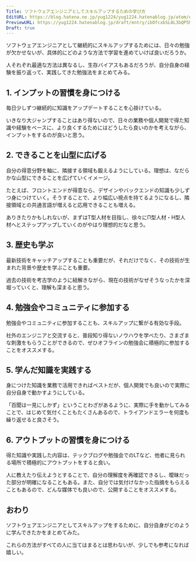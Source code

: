 ```yaml
---
Title: ソフトウェアエンジニアとしてスキルアップするための学び方
EditURL: https://blog.hatena.ne.jp/yug1224/yug1224.hatenablog.jp/atom/entry/6802418398331483182
PreviewURL: https://yug1224.hatenablog.jp/draft/entry/ibOfcxbSL8L3bQP5MJcmtdEH_jI
Draft: true
---
```


ソフトウェアエンジニアとして継続的にスキルアップするためには、日々の勉強が欠かせないが、具体的にどのような方法で学習を進めていけば良いだろうか。

人それぞれ最適な方法は異なるし、生存バイアスもあるだろうが、自分自身の経験を振り返って、実践してきた勉強法をまとめてみる。

## 1. インプットの習慣を身につける

毎日少しずつ継続的に知識をアップデートすることを心掛けている。

いきなり大ジャンプすることはあり得ないので、日々の業務や個人開発で得た知識や経験をベースに、より良くするためにはどうしたら良いのかを考えながら、インプットをするのが良いと思う。

## 2. できることを山型に広げる

自分の得意分野を軸に、隣接する領域も鍛えるようにしている。理想は、なだらかな山型にできることを広げていくイメージ。

たとえば、フロントエンドが得意なら、デザインやバックエンドの知識も少しずつ身につけていく。そうすることで、より幅広い視点を持てるようになるし、隣接領域との共通言語が増えると応用できることも増える。

ありきたりかもしれないが、まずはT型人材を目指し、徐々にΠ型人材・H型人材へとステップアップしていくのがやはり理想的だなと思う。

## 3. 歴史も学ぶ

最新技術をキャッチアップすることも重要だが、それだけでなく、その技術が生まれた背景や歴史を学ぶことも重要。

過去の技術を考古学のように紐解きながら、現在の技術がなぜそうなったかを深堀っていくと、理解も深まると思う。

## 4. 勉強会やコミュニティに参加する

勉強会やコミュニティに参加することも、スキルアップに繋がる有効な手段。

社外のエンジニアと交流すると、普段知り得ないノウハウを学べたり、さまざまな刺激をもらうことができるので、ぜひオフラインの勉強会に積極的に参加することをオススメする。

## 5. 学んだ知識を実践する

身につけた知識を業務で活用できればベストだが、個人開発でも良いので実際に自分自身で動かすようにしている。

「百聞は一見にしかず」ということわざがあるように、実際に手を動かしてみることで、はじめて気付くこともたくさんあるので、トライアンドエラーを何度も繰り返せると良さそう。

## 6. アウトプットの習慣を身につける

得た知識や実践した内容は、テックブログや勉強会でのLTなど、他者に見られる場所で積極的にアウトプットをすると良い。

人に教えたり伝えようとすることで、自分の理解度を再確認できるし、曖昧だった部分が明確になることもある。また、自分では気付けなかった指摘をもらえることもあるので、どんな媒体でも良いので、公開することをオススメする。

## おわり

ソフトウェアエンジニアとしてスキルアップをするために、自分自身がどのように学んできたかをまとめてみた。

これらの方法がすべての人に当てはまるとは思わないが、少しでも参考になれば嬉しい。
